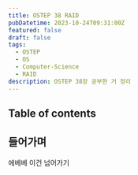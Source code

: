 ```yaml
---
title: OSTEP 38 RAID
pubDatetime: 2023-10-24T09:31:00Z
featured: false
draft: false
tags:
  - OSTEP
  - OS
  - Computer-Science
  - RAID
description: OSTEP 38장 공부한 거 정리
---
```


## Table of contents

## 들어가며

에베베 이건 넘어가기
